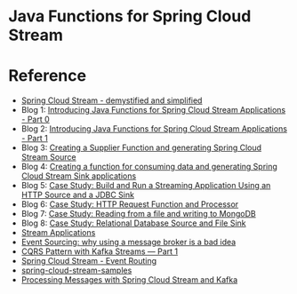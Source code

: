 # Java Functions for Spring Cloud Stream  



# Reference


* [Spring Cloud Stream - demystified and simplified](https://spring.io/blog/2019/10/14/spring-cloud-stream-demystified-and-simplified)
* Blog 1: [Introducing Java Functions for Spring Cloud Stream Applications - Part 0](https://spring.io/blog/2020/07/13/introducing-java-functions-for-spring-cloud-stream-applications-part-0)
* Blog 2: [Introducing Java Functions for Spring Cloud Stream Applications - Part 1](https://spring.io/blog/2020/07/20/introducing-java-functions-for-spring-cloud-stream-applications-part-1)
* Blog 3: [Creating a Supplier Function and generating Spring Cloud Stream Source](https://spring.io/blog/2020/07/27/creating-a-supplier-function-and-generating-spring-cloud-stream-source)
* Blog 4: [Creating a function for consuming data and generating Spring Cloud Stream Sink applications](https://spring.io/blog/2020/08/03/creating-a-function-for-consuming-data-and-generating-spring-cloud-stream-sink-applications)
* Blog 5: [Case Study: Build and Run a Streaming Application Using an HTTP Source and a JDBC Sink](https://spring.io/blog/2020/08/10/case-study-build-and-run-a-streaming-application-using-an-http-source-and-a-jdbc-sink)
* Blog 6: [Case Study: HTTP Request Function and Processor](https://spring.io/blog/2020/08/17/case-study-http-request-function-and-processor)
* Blog 7: [Case Study: Reading from a file and writing to MongoDB](https://spring.io/blog/2020/12/21/announcing-spring-cloud-stream-applications-2020-0-0-ga-release#:~:text=Case%20Study%3A%20Reading%20from%20a%20file%20and%20writing%20to%20MongoDB)
* Blog 8: [Case Study: Relational Database Source and File Sink](https://spring.io/blog/2020/09/10/case-study-relational-database-source-and-file-sink)
* [Stream Applications](https://github.com/spring-cloud/stream-applications)
* [Event Sourcing: why using a message broker is a bad idea](https://diogojoma.medium.com/event-sourcing-why-using-a-message-broker-is-a-bad-idea-ddc11089c876)
* [CQRS Pattern with Kafka Streams — Part 1](https://mrwersa.medium.com/cqrs-pattern-with-kafka-streams-part-1-112f381e9b98)
* [Spring Cloud Stream - Event Routing](https://spring.io/blog/2019/10/31/spring-cloud-stream-event-routing)
* [spring-cloud-stream-samples](https://github.com/spring-cloud/spring-cloud-stream-samples/)
* [Processing Messages with Spring Cloud Stream and Kafka](https://blog.avenuecode.com/processing-messages-with-spring-cloud-stream-and-kafka)